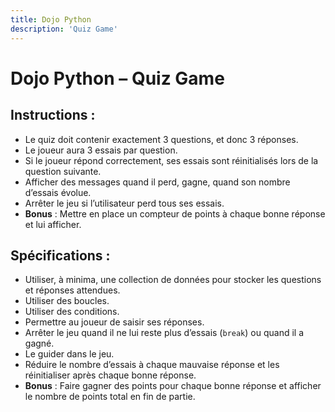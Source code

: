 ```yaml
---
title: Dojo Python
description: 'Quiz Game'
---
```


# Dojo Python – Quiz Game

## Instructions :
- Le quiz doit contenir exactement 3 questions, et donc 3 réponses.
- Le joueur aura 3 essais par question.
- Si le joueur répond correctement, ses essais sont réinitialisés lors de la question suivante.
- Afficher des messages quand il perd, gagne, quand son nombre d’essais évolue.
- Arrêter le jeu si l’utilisateur perd tous ses essais.
- **Bonus** : Mettre en place un compteur de points à chaque bonne réponse et lui afficher.

## Spécifications :
- Utiliser, à minima, une collection de données pour stocker les questions et réponses attendues.
- Utiliser des boucles.
- Utiliser des conditions.
- Permettre au joueur de saisir ses réponses.
- Arrêter le jeu quand il ne lui reste plus d’essais (`break`) ou quand il a gagné.
- Le guider dans le jeu.
- Réduire le nombre d’essais à chaque mauvaise réponse et les réinitialiser après chaque bonne réponse.
- **Bonus** : Faire gagner des points pour chaque bonne réponse et afficher le nombre de points total en fin de partie.
